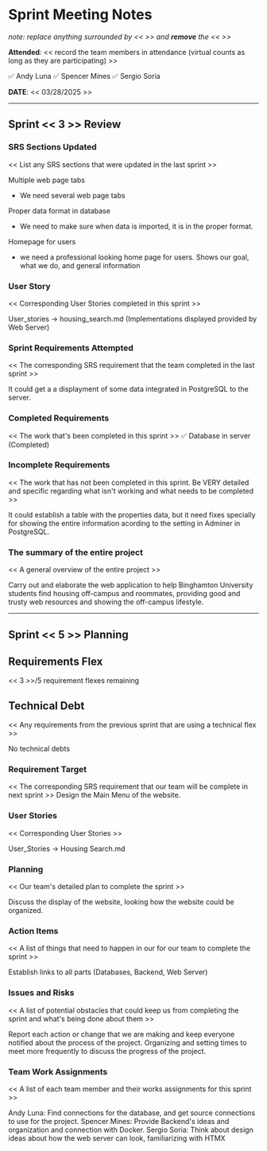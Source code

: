 # Sprint Meeting Notes

*note: replace anything surrounded by << >> and **remove** the << >>*

**Attended**: << record the team members in attendance (virtual counts as long as they are participating) >>

 ✅ Andy Luna
 ✅ Spencer Mines
 ✅ Sergio Soria

**DATE**: << 03/28/2025 >>

***

## Sprint << 3 >> Review

### SRS Sections Updated

<< List any SRS sections that were updated in the last sprint >>

Multiple web page tabs
  - We need several web page tabs
    
Proper data format in database
  - We need to make sure when data is imported, it is in the proper format.

Homepage for users 
  - we need a professional looking home page for users. Shows our goal, what we do, and general information



### User Story

<< Corresponding User Stories completed in this sprint >>

User_stories -> housing_search.md (Implementations displayed provided by Web Server)


### Sprint Requirements Attempted

<< The corresponding SRS requirement that the team completed in the last sprint >>

It could get a a displayment of some data integrated in PostgreSQL to the server.

### Completed Requirements

<< The work that's been completed in this sprint >>
✅ Database in server (Completed)

### Incomplete Requirements

<< The work that has not been completed in this sprint. Be VERY detailed and specific regarding what isn't working and what needs to be completed >>

It could establish a table with the properties data, but it need fixes specially for showing the entire information acording to the setting in Adminer in PostgreSQL.

### The summary of the entire project

<< A general overview of the entire project >>

Carry out and elaborate the web application to help Binghamton University students find housing off-campus and roommates, providing good and trusty web resources and showing the off-campus lifestyle.


***

## Sprint << 5 >> Planning

## Requirements Flex

<< 3 >>/5 requirement flexes remaining

## Technical Debt

<< Any requirements from the previous sprint that are using a technical flex >>

No technical debts

### Requirement Target

<< The corresponding SRS requirement that our team will be complete in next sprint >>
Design the Main Menu of the website.

### User Stories

<< Corresponding User Stories >>

User_Stories -> Housing Search.md

### Planning

<< Our team's detailed plan to complete the sprint >>

Discuss the display of the website, looking how the website could be organized. 

### Action Items

<< A list of things that need to happen in our for our team to complete the sprint >>

Establish links to all parts (Databases, Backend, Web Server)


### Issues and Risks

<< A list of potential obstacles that could keep us from completing the sprint and what's being done about them >>

Report each action or change that we are making and keep everyone notified about the process of the project.
Organizing and setting times to meet more frequently to discuss the progress of the project.


### Team Work Assignments

<< A list of each team member and their works assignments for this sprint >>


Andy Luna: Find connections for the database, and get source connections to use for the project.
Spencer Mines: Provide Backend's ideas and organization and connection with Docker.
Sergio Soria: Think about design ideas about how the web server can look, familiarizing with HTMX


